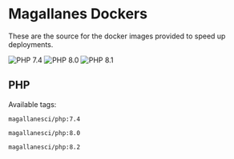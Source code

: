 # Magallanes Dockers
These are the source for the docker images provided to speed up deployments.

![PHP 7.4](https://github.com/MagallanesCI/dockers/actions/workflows/builder-php-74.yaml/badge.svg?)
![PHP 8.0](https://github.com/MagallanesCI/dockers/actions/workflows/builder-php-80.yaml/badge.svg?)
![PHP 8.1](https://github.com/MagallanesCI/dockers/actions/workflows/builder-php-81.yaml/badge.svg?)

## PHP
Available tags:

```
magallanesci/php:7.4
```

```
magallanesci/php:8.0
```

```
magallanesci/php:8.2
```
